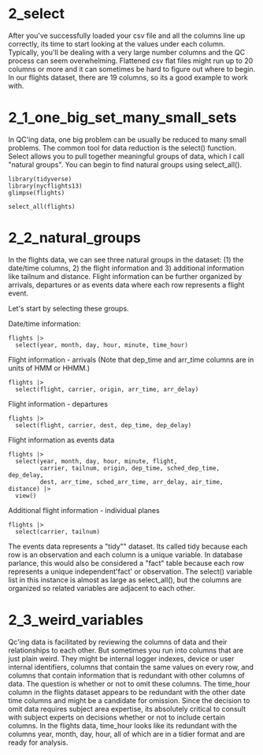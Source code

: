 
# 2_select

After you've successfully loaded your csv file and all the columns line up correctly, its time to start looking at the values under each column. Typically, you'll be dealing with a very large number columns and the QC process can seem overwhelming.  Flattened csv flat files might run up to 20 columns or more and it can sometimes be hard to figure out where to begin. In our flights dataset, there are 19 columns, so its a good example to work with.

# 2_1_one_big_set_many_small_sets

In QC'ing data, one big problem can be usually be reduced to many small problems. The common tool for data reduction is the select() function. Select allows you to pull together meaningful groups of data, which I call "natural groups". You can begin to find natural groups using select_all(). 


    library(tidyverse) 
    library(nycflights13)
    glimpse(flights)
    
    select_all(flights)

# 2_2_natural_groups

In the flights data, we can see three natural groups in the dataset: (1) the date/time columns, 2) the flight information and 3) additional information like tailnum and distance. Flight information can be further organized by arrivals, departures or as events data where each row represents a flight event. 

Let's start by selecting these groups.

Date/time information:

    flights |>
      select(year, month, day, hour, minute, time_hour)


Flight information - arrivals (Note that dep_time and arr_time columns are in units of HMM or HHMM.)

    flights |>
      select(flight, carrier, origin, arr_time, arr_delay)


Flight information - departures

    flights |>
      select(flight, carrier, dest, dep_time, dep_delay)
      
      
Flight information as events data

    flights |>
      select(year, month, day, hour, minute, flight, 
             carrier, tailnum, origin, dep_time, sched_dep_time, dep_delay, 
             dest, arr_time, sched_arr_time, arr_delay, air_time, distance) |>
      view()

      
Additional flight information - individual planes

    flights |> 
      select(carrier, tailnum)

      
The events data represents a "tidy"" dataset. Its called tidy because each row is an observation and each column is a unique variable. In database parlance, this would also be considered a "fact" table because each row represents a unique independent'fact' or observation. The select() variable list in this instance is almost as large as select_all(), but the columns are organized so related variables are adjacent to each other. 

# 2_3_weird_variables 

Qc'ing data is facilitated by reviewing the columns of data and their relationships to each other. But sometimes you run into columns that are just plain weird. They might be internal logger indexes, device or user internal identifiers, columns that contain the same values on every row, and columns that contain information that is redundant with other columns of data. The question is whether or not to omit these columns. The time_hour column in the flights dataset appears to be redundant with the other date time columns and might be a candidate for omission. Since the decision to omit data requires subject area expertise, its absolutely critical to consult with subject experts on decisions whether or not to include certain columns. In the flights data, time_hour looks like its redundant with the columns year, month, day, hour, all of which are in a tidier format and are ready for analysis. 




   
   



